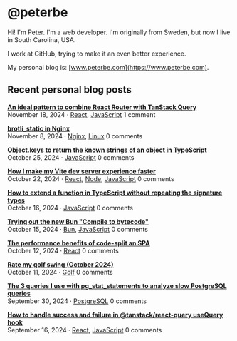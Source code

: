 # @peterbe

Hi! I'm Peter. I'm a web developer. I'm originally from Sweden, but now I live in South Carolina, USA.

I work at GitHub, trying to make it an even better experience.

My personal blog is: [www.peterbe.com](https://www.peterbe.com).

## Recent personal blog posts

<!-- blog posts -->
[**An ideal pattern to combine React Router with TanStack Query**](https://www.peterbe.com/plog/ideal-pattern-react-router-with-tanstackreact-query)<br>
November 18, 2024 &middot; [React](https://www.peterbe.com/oc-React), [JavaScript](https://www.peterbe.com/oc-JavaScript) 1 comment

[**brotli_static in Nginx**](https://www.peterbe.com/plog/brotli_static-in-nginx)<br>
November 8, 2024 &middot; [Nginx](https://www.peterbe.com/oc-Nginx), [Linux](https://www.peterbe.com/oc-Linux) 0 comments

[**Object.keys to return the known strings of an object in TypeScript**](https://www.peterbe.com/plog/object.keys-known-strings-object-ts)<br>
October 25, 2024 &middot; [JavaScript](https://www.peterbe.com/oc-JavaScript) 0 comments

[**How I make my Vite dev server experience faster**](https://www.peterbe.com/plog/vite-dev-server-experience-faster)<br>
October 22, 2024 &middot; [React](https://www.peterbe.com/oc-React), [Node](https://www.peterbe.com/oc-Node), [JavaScript](https://www.peterbe.com/oc-JavaScript) 0 comments

[**How to extend a function in TypeScript without repeating the signature types**](https://www.peterbe.com/plog/extend-function-typescript-same-signature-types)<br>
October 16, 2024 &middot; [JavaScript](https://www.peterbe.com/oc-JavaScript) 0 comments

[**Trying out the new Bun "Compile to bytecode"**](https://www.peterbe.com/plog/trying-bun-compile-to-bytecode)<br>
October 15, 2024 &middot; [Bun](https://www.peterbe.com/oc-Bun), [JavaScript](https://www.peterbe.com/oc-JavaScript) 0 comments

[**The performance benefits of code-split an SPA**](https://www.peterbe.com/plog/performance-benefits-of-code-split-an-spa)<br>
October 12, 2024 &middot; [React](https://www.peterbe.com/oc-React) 0 comments

[**Rate my golf swing (October 2024)**](https://www.peterbe.com/plog/rate-my-golf-swing-october-2024)<br>
October 11, 2024 &middot; [Golf](https://www.peterbe.com/oc-Golf) 0 comments

[**The 3 queries I use with pg_stat_statements to analyze slow PostgreSQL queries**](https://www.peterbe.com/plog/3-queries-with-pg_stat_statements)<br>
September 30, 2024 &middot; [PostgreSQL](https://www.peterbe.com/oc-PostgreSQL) 0 comments

[**How to handle success and failure in @tanstack/react-query useQuery hook**](https://www.peterbe.com/plog/how-to-handle-success-and-failure-usequery-hook)<br>
September 16, 2024 &middot; [React](https://www.peterbe.com/oc-React), [JavaScript](https://www.peterbe.com/oc-JavaScript) 0 comments
<!-- /blog posts -->
